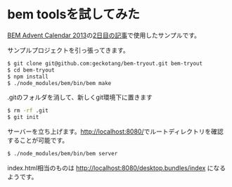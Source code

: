 # bem toolsを試してみた

[BEM Advent Calendar 2013][0]の[2日目の記事][3]で使用したサンプルです。

サンプルプロジェクトを引っ張ってきます。

```zsh
$ git clone git@github.com:geckotang/bem-tryout.git bem-tryout
$ cd bem-tryout
$ npm install
$ ./node_modules/bem/bin/bem make
```

.gitのフォルダを消して、新しくgit環境下に置きます

```zsh
$ rm -rf .git
$ git init
```

サーバーを立ち上げます。[http://localhost:8080/][1]でルートディレクトリを確認することが可能です。


```zsh
$ ./node_modules/bem/bin/bem server
```

index.html相当のものは [http://localhost:8080/desktop.bundles/index][2] になるようです。

[0]: http://www.adventar.org/calendars/61
[1]: http://localhost:8080
[2]: http://localhost:8080/desktop.bundles/index
[3]: http://geckotang.tumblr.com/post/68662389684/bem

